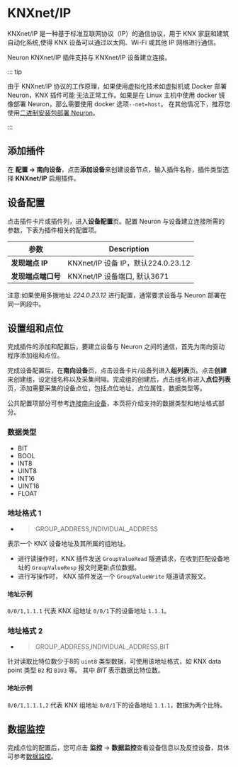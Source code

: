 # KNXnet/IP

KNXnet/IP 是一种基于标准互联网协议（IP）的通信协议，用于 KNX 家庭和建筑自动化系统,使得 KNX 设备可以通过以太网、Wi-Fi 或其他 IP 网络进行通信。

Neuron KNXnet/IP 插件支持与 KNXnet/IP 设备建立连接。

::: tip

由于 KNXnet/IP 协议的工作原理，如果使用虚拟化技术如虚拟机或 Docker 部署 Neuron，KNX 插件可能
无法正常工作。如果是在 Linux 主机中使用 docker 镜像部署 Neuron，那么需要使用 docker 选项`--net=host`。
在其他情况下，推荐您使用[二进制安装包部署 Neuron](../../../installation/neuron/compile.md)。

:::

## 添加插件

在 **配置 -> 南向设备**，点击**添加设备**来创建设备节点，输入插件名称，插件类型选择 **KNXnet/IP** 启用插件。

## 设备配置

点击插件卡片或插件列，进入**设备配置**页。配置 Neuron 与设备建立连接所需的参数，下表为插件相关的配置项。

| 参数               | Description                        |
| ------------------ | ---------------------------------- |
| **发现端点 IP**    | KNXnet/IP 设备 IP，默认224.0.23.12 |
| **发现端点端口号** | KNXnet/IP 设备端口, 默认3671       |

注意:如果使用多拨地址 *224.0.23.12* 进行配置，通常要求设备与 Neuron 部署在同一网段中。

## 设置组和点位

完成插件的添加和配置后，要建立设备与 Neuron 之间的通信，首先为南向驱动程序添加组和点位。

完成设备配置后，在**南向设备**页，点击设备卡片/设备列进入**组列表**页。点击**创建**来创建组，设定组名称以及采集间隔。完成组的创建后，点击组名称进入**点位列表**页，添加需要采集的设备点位，包括点位地址，点位属性，数据类型等。

公共配置项部分可参考[连接南向设备](../south-devices.md)，本页将介绍支持的数据类型和地址格式部分。

### 数据类型

* BIT
* BOOL
* INT8
* UINT8
* INT16
* UINT16
* FLOAT

### 地址格式 1

* > GROUP_ADDRESS,INDIVIDUAL_ADDRESS</span>

表示一个 KNX 设备地址及其所属的组地址。

- 进行读操作时，KNX 插件发送 `GroupValueRead` 隧道请求，在收到匹配设备地址的 `GroupValueResp` 报文时更新点位数据。
- 进行写操作时， KNX 插件发送一个 `GroupValueWrite` 隧道请求报文。

#### 地址示例

`0/0/1,1.1.1` 代表 KNX 组地址 `0/0/1`下的设备地址 `1.1.1`。

### 地址格式 2

* > GROUP_ADDRESS,INDIVIDUAL_ADDRESS,BIT</span>

针对读取比特位数少于8的 `uint8` 类型数据，可使用该地址格式，如 KNX data point 类型 `B2` 和 `B1U3` 等。
其中 *BIT* 表示数据比特位数。

#### 地址示例

`0/0/1,1.1.1,2` 代表 KNX 组地址 `0/0/1`下的设备地址 `1.1.1`，数据为两个比特。

## 数据监控

完成点位的配置后，您可点击 **监控** -> **数据监控**查看设备信息以及反控设备，具体可参考[数据监控](../../../usage/monitoring.md)。
